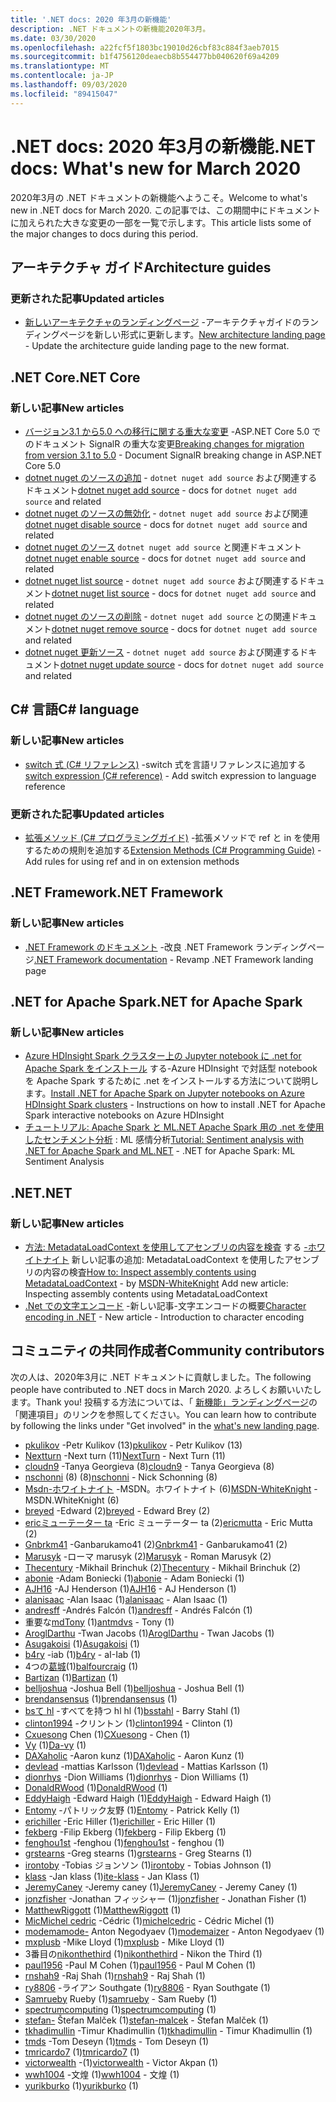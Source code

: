 ```yaml
---
title: '.NET docs: 2020 年3月の新機能'
description: .NET ドキュメントの新機能2020年3月。
ms.date: 03/30/2020
ms.openlocfilehash: a22fcf5f1803bc19010d26cbf83c884f3aeb7015
ms.sourcegitcommit: b1f4756120deaecb8b554477bb040620f69a4209
ms.translationtype: MT
ms.contentlocale: ja-JP
ms.lasthandoff: 09/03/2020
ms.locfileid: "89415047"
---
```

# <a name="net-docs-whats-new-for-march-2020"></a><span data-ttu-id="91014-103">.NET docs: 2020 年3月の新機能</span><span class="sxs-lookup"><span data-stu-id="91014-103">.NET docs: What's new for March 2020</span></span>

<span data-ttu-id="91014-104">2020年3月の .NET ドキュメントの新機能へようこそ。</span><span class="sxs-lookup"><span data-stu-id="91014-104">Welcome to what's new in .NET docs for March 2020.</span></span> <span data-ttu-id="91014-105">この記事では、この期間中にドキュメントに加えられた大きな変更の一部を一覧で示します。</span><span class="sxs-lookup"><span data-stu-id="91014-105">This article lists some of the major changes to docs during this period.</span></span>

## <a name="architecture-guides"></a><span data-ttu-id="91014-106">アーキテクチャ ガイド</span><span class="sxs-lookup"><span data-stu-id="91014-106">Architecture guides</span></span>

### <a name="updated-articles"></a><span data-ttu-id="91014-107">更新された記事</span><span class="sxs-lookup"><span data-stu-id="91014-107">Updated articles</span></span>

- <span data-ttu-id="91014-108">[新しいアーキテクチャのランディングページ](../architecture/index.yml) -アーキテクチャガイドのランディングページを新しい形式に更新します。</span><span class="sxs-lookup"><span data-stu-id="91014-108">[New architecture landing page](../architecture/index.yml) - Update the architecture guide landing page to the new format.</span></span>

## <a name="net-core"></a><span data-ttu-id="91014-109">.NET Core</span><span class="sxs-lookup"><span data-stu-id="91014-109">.NET Core</span></span>

### <a name="new-articles"></a><span data-ttu-id="91014-110">新しい記事</span><span class="sxs-lookup"><span data-stu-id="91014-110">New articles</span></span>

- <span data-ttu-id="91014-111">[バージョン3.1 から5.0 への移行に関する重大な変更](../core/compatibility/3.1-5.0.md) -ASP.NET Core 5.0 でのドキュメント SignalR の重大な変更</span><span class="sxs-lookup"><span data-stu-id="91014-111">[Breaking changes for migration from version 3.1 to 5.0](../core/compatibility/3.1-5.0.md) - Document SignalR breaking change in ASP.NET Core 5.0</span></span>
- <span data-ttu-id="91014-112">[dotnet nuget のソースの追加](../core/tools/dotnet-nuget-add-source.md) - `dotnet nuget add source` および関連するドキュメント</span><span class="sxs-lookup"><span data-stu-id="91014-112">[dotnet nuget add source](../core/tools/dotnet-nuget-add-source.md) - docs for `dotnet nuget add source` and related</span></span>
- <span data-ttu-id="91014-113">[dotnet nuget のソースの無効化](../core/tools/dotnet-nuget-disable-source.md) - `dotnet nuget add source` および関連</span><span class="sxs-lookup"><span data-stu-id="91014-113">[dotnet nuget disable source](../core/tools/dotnet-nuget-disable-source.md) - docs for `dotnet nuget add source` and related</span></span>
- <span data-ttu-id="91014-114">[dotnet nuget のソース](../core/tools/dotnet-nuget-enable-source.md) `dotnet nuget add source` と関連ドキュメント</span><span class="sxs-lookup"><span data-stu-id="91014-114">[dotnet nuget enable source](../core/tools/dotnet-nuget-enable-source.md) - docs for `dotnet nuget add source` and related</span></span>
- <span data-ttu-id="91014-115">[dotnet nuget list source](../core/tools/dotnet-nuget-list-source.md) - `dotnet nuget add source` および関連するドキュメント</span><span class="sxs-lookup"><span data-stu-id="91014-115">[dotnet nuget list source](../core/tools/dotnet-nuget-list-source.md) - docs for `dotnet nuget add source` and related</span></span>
- <span data-ttu-id="91014-116">[dotnet nuget のソースの削除](../core/tools/dotnet-nuget-remove-source.md) - `dotnet nuget add source` との関連ドキュメント</span><span class="sxs-lookup"><span data-stu-id="91014-116">[dotnet nuget remove source](../core/tools/dotnet-nuget-remove-source.md) - docs for `dotnet nuget add source` and related</span></span>
- <span data-ttu-id="91014-117">[dotnet nuget 更新ソース](../core/tools/dotnet-nuget-update-source.md) - `dotnet nuget add source` および関連するドキュメント</span><span class="sxs-lookup"><span data-stu-id="91014-117">[dotnet nuget update source](../core/tools/dotnet-nuget-update-source.md) - docs for `dotnet nuget add source` and related</span></span>

## <a name="c-language"></a><span data-ttu-id="91014-118">C# 言語</span><span class="sxs-lookup"><span data-stu-id="91014-118">C# language</span></span>

### <a name="new-articles"></a><span data-ttu-id="91014-119">新しい記事</span><span class="sxs-lookup"><span data-stu-id="91014-119">New articles</span></span>

- <span data-ttu-id="91014-120">[switch 式 (C# リファレンス)](../csharp/language-reference/operators/switch-expression.md) -switch 式を言語リファレンスに追加する</span><span class="sxs-lookup"><span data-stu-id="91014-120">[switch expression (C# reference)](../csharp/language-reference/operators/switch-expression.md) - Add switch expression to language reference</span></span>

### <a name="updated-articles"></a><span data-ttu-id="91014-121">更新された記事</span><span class="sxs-lookup"><span data-stu-id="91014-121">Updated articles</span></span>

- <span data-ttu-id="91014-122">[拡張メソッド (C# プログラミングガイド)](../csharp/programming-guide/classes-and-structs/extension-methods.md) -拡張メソッドで ref と in を使用するための規則を追加する</span><span class="sxs-lookup"><span data-stu-id="91014-122">[Extension Methods (C# Programming Guide)](../csharp/programming-guide/classes-and-structs/extension-methods.md) - Add rules for using ref and in on extension methods</span></span>

## <a name="net-framework"></a><span data-ttu-id="91014-123">.NET Framework</span><span class="sxs-lookup"><span data-stu-id="91014-123">.NET Framework</span></span>

### <a name="new-articles"></a><span data-ttu-id="91014-124">新しい記事</span><span class="sxs-lookup"><span data-stu-id="91014-124">New articles</span></span>

- <span data-ttu-id="91014-125">[.NET Framework のドキュメント](../framework/index.yml) -改良 .NET Framework ランディングページ</span><span class="sxs-lookup"><span data-stu-id="91014-125">[.NET Framework documentation](../framework/index.yml) - Revamp .NET Framework landing page</span></span>

## <a name="net-for-apache-spark"></a><span data-ttu-id="91014-126">.NET for Apache Spark</span><span class="sxs-lookup"><span data-stu-id="91014-126">.NET for Apache Spark</span></span>

### <a name="new-articles"></a><span data-ttu-id="91014-127">新しい記事</span><span class="sxs-lookup"><span data-stu-id="91014-127">New articles</span></span>

- <span data-ttu-id="91014-128">[Azure HDInsight Spark クラスター上の Jupyter notebook に .net for Apache Spark をインストール](../spark/how-to-guides/hdinsight-notebook-installation.md) する-Azure HDInsight で対話型 notebook を Apache Spark するために .net をインストールする方法について説明します。</span><span class="sxs-lookup"><span data-stu-id="91014-128">[Install .NET for Apache Spark on Jupyter notebooks on Azure HDInsight Spark clusters](../spark/how-to-guides/hdinsight-notebook-installation.md) - Instructions on how to install .NET for Apache Spark interactive notebooks on Azure HDInsight</span></span>
- <span data-ttu-id="91014-129">[チュートリアル: Apache Spark と ML.NET Apache Spark 用の .net を使用したセンチメント分析](../spark/tutorials/ml-sentiment-analysis.md) : ML 感情分析</span><span class="sxs-lookup"><span data-stu-id="91014-129">[Tutorial: Sentiment analysis with .NET for Apache Spark and ML.NET](../spark/tutorials/ml-sentiment-analysis.md) - .NET for Apache Spark: ML Sentiment Analysis</span></span>

## <a name="net"></a><span data-ttu-id="91014-130">.NET</span><span class="sxs-lookup"><span data-stu-id="91014-130">.NET</span></span>

### <a name="new-articles"></a><span data-ttu-id="91014-131">新しい記事</span><span class="sxs-lookup"><span data-stu-id="91014-131">New articles</span></span>

- <span data-ttu-id="91014-132">[方法: MetadataLoadContext を使用してアセンブリの内容を検査](../standard/assembly/inspect-contents-using-metadataloadcontext.md) する [-ホワイトナイト](https://github.com/MSDN-WhiteKnight) 新しい記事の追加: MetadataLoadContext を使用したアセンブリの内容の検査</span><span class="sxs-lookup"><span data-stu-id="91014-132">[How to: Inspect assembly contents using MetadataLoadContext](../standard/assembly/inspect-contents-using-metadataloadcontext.md) - by [MSDN-WhiteKnight](https://github.com/MSDN-WhiteKnight) Add new article: Inspecting assembly contents using MetadataLoadContext</span></span>
- <span data-ttu-id="91014-133">[.Net での文字エンコード](../standard/base-types/character-encoding-introduction.md) -新しい記事-文字エンコードの概要</span><span class="sxs-lookup"><span data-stu-id="91014-133">[Character encoding in .NET](../standard/base-types/character-encoding-introduction.md) - New article - Introduction to character encoding</span></span>

## <a name="community-contributors"></a><span data-ttu-id="91014-134">コミュニティの共同作成者</span><span class="sxs-lookup"><span data-stu-id="91014-134">Community contributors</span></span>

<span data-ttu-id="91014-135">次の人は、2020年3月に .NET ドキュメントに貢献しました。</span><span class="sxs-lookup"><span data-stu-id="91014-135">The following people have contributed to .NET docs in March 2020.</span></span> <span data-ttu-id="91014-136">よろしくお願いいたします。</span><span class="sxs-lookup"><span data-stu-id="91014-136">Thank you!</span></span> <span data-ttu-id="91014-137">投稿する方法については、「 [新機能」ランディングページ](index.yml)の「関連項目」のリンクを参照してください。</span><span class="sxs-lookup"><span data-stu-id="91014-137">You can learn how to contribute by following the links under "Get involved" in the [what's new landing page](index.yml).</span></span>

- <span data-ttu-id="91014-138">[pkulikov](https://github.com/pkulikov) -Petr Kulikov (13)</span><span class="sxs-lookup"><span data-stu-id="91014-138">[pkulikov](https://github.com/pkulikov) - Petr Kulikov (13)</span></span>
- <span data-ttu-id="91014-139">[Nextturn](https://github.com/NextTurn) -Next turn (11)</span><span class="sxs-lookup"><span data-stu-id="91014-139">[NextTurn](https://github.com/NextTurn) - Next Turn (11)</span></span>
- <span data-ttu-id="91014-140">[cloudn9](https://github.com/cloudn9) -Tanya Georgieva (8)</span><span class="sxs-lookup"><span data-stu-id="91014-140">[cloudn9](https://github.com/cloudn9) - Tanya Georgieva (8)</span></span>
- <span data-ttu-id="91014-141">[nschonni](https://github.com/nschonni) (8) (8)</span><span class="sxs-lookup"><span data-stu-id="91014-141">[nschonni](https://github.com/nschonni) - Nick Schonning (8)</span></span>
- <span data-ttu-id="91014-142">[Msdn-ホワイトナイト](https://github.com/MSDN-WhiteKnight) -MSDN。ホワイトナイト (6)</span><span class="sxs-lookup"><span data-stu-id="91014-142">[MSDN-WhiteKnight](https://github.com/MSDN-WhiteKnight) - MSDN.WhiteKnight (6)</span></span>
- <span data-ttu-id="91014-143">[breyed](https://github.com/breyed) -Edward (2)</span><span class="sxs-lookup"><span data-stu-id="91014-143">[breyed](https://github.com/breyed) - Edward Brey (2)</span></span>
- <span data-ttu-id="91014-144">[ericミューテーター ta](https://github.com/ericmutta) -Eric ミューテーター ta (2)</span><span class="sxs-lookup"><span data-stu-id="91014-144">[ericmutta](https://github.com/ericmutta) - Eric Mutta (2)</span></span>
- <span data-ttu-id="91014-145">[Gnbrkm41](https://github.com/Gnbrkm41) -Ganbarukamo41 (2)</span><span class="sxs-lookup"><span data-stu-id="91014-145">[Gnbrkm41](https://github.com/Gnbrkm41) - Ganbarukamo41 (2)</span></span>
- <span data-ttu-id="91014-146">[Marusyk](https://github.com/Marusyk) -ローマ marusyk (2)</span><span class="sxs-lookup"><span data-stu-id="91014-146">[Marusyk](https://github.com/Marusyk) - Roman Marusyk (2)</span></span>
- <span data-ttu-id="91014-147">[Thecentury](https://github.com/Thecentury) -Mikhail Brinchuk (2)</span><span class="sxs-lookup"><span data-stu-id="91014-147">[Thecentury](https://github.com/Thecentury) - Mikhail Brinchuk (2)</span></span>
- <span data-ttu-id="91014-148">[abonie](https://github.com/abonie) -Adam Boniecki (1)</span><span class="sxs-lookup"><span data-stu-id="91014-148">[abonie](https://github.com/abonie) - Adam Boniecki (1)</span></span>
- <span data-ttu-id="91014-149">[AJH16](https://github.com/AJH16) -AJ Henderson (1)</span><span class="sxs-lookup"><span data-stu-id="91014-149">[AJH16](https://github.com/AJH16) - AJ Henderson (1)</span></span>
- <span data-ttu-id="91014-150">[alanisaac](https://github.com/alanisaac) -Alan Isaac (1)</span><span class="sxs-lookup"><span data-stu-id="91014-150">[alanisaac](https://github.com/alanisaac) - Alan Isaac (1)</span></span>
- <span data-ttu-id="91014-151">[andresff](https://github.com/andresff) -Andrés Falcón (1)</span><span class="sxs-lookup"><span data-stu-id="91014-151">[andresff](https://github.com/andresff) - Andrés Falcón (1)</span></span>
- <span data-ttu-id="91014-152">重要な[mdTony](https://github.com/antmdvs) (1)</span><span class="sxs-lookup"><span data-stu-id="91014-152">[antmdvs](https://github.com/antmdvs) - Tony (1)</span></span>
- <span data-ttu-id="91014-153">[AroglDarthu](https://github.com/AroglDarthu) -Twan Jacobs (1)</span><span class="sxs-lookup"><span data-stu-id="91014-153">[AroglDarthu](https://github.com/AroglDarthu) - Twan Jacobs (1)</span></span>
- <span data-ttu-id="91014-154">[Asugakoisi](https://github.com/Asugakoisi) (1)</span><span class="sxs-lookup"><span data-stu-id="91014-154">[Asugakoisi](https://github.com/Asugakoisi) (1)</span></span>
- <span data-ttu-id="91014-155">[b4ry](https://github.com/b4ry) -iab (1)</span><span class="sxs-lookup"><span data-stu-id="91014-155">[b4ry](https://github.com/b4ry) - aI-Iab (1)</span></span>
- <span data-ttu-id="91014-156">4つの[葛城](https://github.com/balfourcraig)(1)</span><span class="sxs-lookup"><span data-stu-id="91014-156">[balfourcraig](https://github.com/balfourcraig) (1)</span></span>
- <span data-ttu-id="91014-157">[Bartizan](https://github.com/Bartizan) (1)</span><span class="sxs-lookup"><span data-stu-id="91014-157">[Bartizan](https://github.com/Bartizan) (1)</span></span>
- <span data-ttu-id="91014-158">[belljoshua](https://github.com/belljoshua) -Joshua Bell (1)</span><span class="sxs-lookup"><span data-stu-id="91014-158">[belljoshua](https://github.com/belljoshua) - Joshua Bell (1)</span></span>
- <span data-ttu-id="91014-159">[brendansensus](https://github.com/brendansensus) (1)</span><span class="sxs-lookup"><span data-stu-id="91014-159">[brendansensus](https://github.com/brendansensus) (1)</span></span>
- <span data-ttu-id="91014-160">[bsて hl](https://github.com/bsstahl) -すべてを持つ hl hl (1)</span><span class="sxs-lookup"><span data-stu-id="91014-160">[bsstahl](https://github.com/bsstahl) - Barry Stahl (1)</span></span>
- <span data-ttu-id="91014-161">[clinton1994](https://github.com/clinton1994) -クリントン (1)</span><span class="sxs-lookup"><span data-stu-id="91014-161">[clinton1994](https://github.com/clinton1994) - Clinton (1)</span></span>
- <span data-ttu-id="91014-162">[Cxuesong](https://github.com/CXuesong) Chen (1)</span><span class="sxs-lookup"><span data-stu-id="91014-162">[CXuesong](https://github.com/CXuesong) - Chen (1)</span></span>
- <span data-ttu-id="91014-163">[Vy](https://github.com/Da-vy) (1)</span><span class="sxs-lookup"><span data-stu-id="91014-163">[Da-vy](https://github.com/Da-vy) (1)</span></span>
- <span data-ttu-id="91014-164">[DAXaholic](https://github.com/DAXaholic) -Aaron kunz (1)</span><span class="sxs-lookup"><span data-stu-id="91014-164">[DAXaholic](https://github.com/DAXaholic) - Aaron Kunz (1)</span></span>
- <span data-ttu-id="91014-165">[devlead](https://github.com/devlead) -mattias Karlsson (1)</span><span class="sxs-lookup"><span data-stu-id="91014-165">[devlead](https://github.com/devlead) - Mattias Karlsson (1)</span></span>
- <span data-ttu-id="91014-166">[dionrhys](https://github.com/dionrhys) -Dion Williams (1)</span><span class="sxs-lookup"><span data-stu-id="91014-166">[dionrhys](https://github.com/dionrhys) - Dion Williams (1)</span></span>
- <span data-ttu-id="91014-167">[DonaldRWood](https://github.com/DonaldRWood) (1)</span><span class="sxs-lookup"><span data-stu-id="91014-167">[DonaldRWood](https://github.com/DonaldRWood) (1)</span></span>
- <span data-ttu-id="91014-168">[EddyHaigh](https://github.com/EddyHaigh) -Edward Haigh (1)</span><span class="sxs-lookup"><span data-stu-id="91014-168">[EddyHaigh](https://github.com/EddyHaigh) - Edward Haigh (1)</span></span>
- <span data-ttu-id="91014-169">[Entomy](https://github.com/Entomy) -パトリック友野 (1)</span><span class="sxs-lookup"><span data-stu-id="91014-169">[Entomy](https://github.com/Entomy) - Patrick Kelly (1)</span></span>
- <span data-ttu-id="91014-170">[erichiller](https://github.com/erichiller) -Eric Hiller (1)</span><span class="sxs-lookup"><span data-stu-id="91014-170">[erichiller](https://github.com/erichiller) - Eric Hiller (1)</span></span>
- <span data-ttu-id="91014-171">[fekberg](https://github.com/fekberg) -Filip Ekberg (1)</span><span class="sxs-lookup"><span data-stu-id="91014-171">[fekberg](https://github.com/fekberg) - Filip Ekberg (1)</span></span>
- <span data-ttu-id="91014-172">[fenghou1st](https://github.com/fenghou1st) -fenghou (1)</span><span class="sxs-lookup"><span data-stu-id="91014-172">[fenghou1st](https://github.com/fenghou1st) - fenghou (1)</span></span>
- <span data-ttu-id="91014-173">[grstearns](https://github.com/grstearns) -Greg stearns (1)</span><span class="sxs-lookup"><span data-stu-id="91014-173">[grstearns](https://github.com/grstearns) - Greg Stearns (1)</span></span>
- <span data-ttu-id="91014-174">[irontoby](https://github.com/irontoby) -Tobias ジョンソン (1)</span><span class="sxs-lookup"><span data-stu-id="91014-174">[irontoby](https://github.com/irontoby) - Tobias Johnson (1)</span></span>
- <span data-ttu-id="91014-175">[klass](https://github.com/ite-klass) -Jan klass (1)</span><span class="sxs-lookup"><span data-stu-id="91014-175">[ite-klass](https://github.com/ite-klass) - Jan Klass (1)</span></span>
- <span data-ttu-id="91014-176">[JeremyCaney](https://github.com/JeremyCaney) -Jeremy caney (1)</span><span class="sxs-lookup"><span data-stu-id="91014-176">[JeremyCaney](https://github.com/JeremyCaney) - Jeremy Caney (1)</span></span>
- <span data-ttu-id="91014-177">[jonzfisher](https://github.com/jonzfisher) -Jonathan フィッシャー (1)</span><span class="sxs-lookup"><span data-stu-id="91014-177">[jonzfisher](https://github.com/jonzfisher) - Jonathan Fisher (1)</span></span>
- <span data-ttu-id="91014-178">[MatthewRiggott](https://github.com/MatthewRiggott) (1)</span><span class="sxs-lookup"><span data-stu-id="91014-178">[MatthewRiggott](https://github.com/MatthewRiggott) (1)</span></span>
- <span data-ttu-id="91014-179">[MicMichel cedric](https://github.com/michelcedric) -Cédric (1)</span><span class="sxs-lookup"><span data-stu-id="91014-179">[michelcedric](https://github.com/michelcedric) - Cédric Michel (1)</span></span>
- <span data-ttu-id="91014-180">[modemamode-](https://github.com/modemaizer) Anton Negodyaev (1)</span><span class="sxs-lookup"><span data-stu-id="91014-180">[modemaizer](https://github.com/modemaizer) - Anton Negodyaev (1)</span></span>
- <span data-ttu-id="91014-181">[mxplusb](https://github.com/mxplusb) -Mike Lloyd (1)</span><span class="sxs-lookup"><span data-stu-id="91014-181">[mxplusb](https://github.com/mxplusb) - Mike Lloyd (1)</span></span>
- <span data-ttu-id="91014-182">3番目の[nikonthethird](https://github.com/nikonthethird) (1)</span><span class="sxs-lookup"><span data-stu-id="91014-182">[nikonthethird](https://github.com/nikonthethird) - Nikon the Third (1)</span></span>
- <span data-ttu-id="91014-183">[paul1956](https://github.com/paul1956) -Paul M Cohen (1)</span><span class="sxs-lookup"><span data-stu-id="91014-183">[paul1956](https://github.com/paul1956) - Paul M Cohen (1)</span></span>
- <span data-ttu-id="91014-184">[rnshah9](https://github.com/rnshah9) -Raj Shah (1)</span><span class="sxs-lookup"><span data-stu-id="91014-184">[rnshah9](https://github.com/rnshah9) - Raj Shah (1)</span></span>
- <span data-ttu-id="91014-185">[ry8806](https://github.com/ry8806) -ライアン Southgate (1)</span><span class="sxs-lookup"><span data-stu-id="91014-185">[ry8806](https://github.com/ry8806) - Ryan Southgate (1)</span></span>
- <span data-ttu-id="91014-186">[Samrueby](https://github.com/samrueby) Rueby (1)</span><span class="sxs-lookup"><span data-stu-id="91014-186">[samrueby](https://github.com/samrueby) - Sam Rueby (1)</span></span>
- <span data-ttu-id="91014-187">[spectrumcomputing](https://github.com/spectrumcomputing) (1)</span><span class="sxs-lookup"><span data-stu-id="91014-187">[spectrumcomputing](https://github.com/spectrumcomputing) (1)</span></span>
- <span data-ttu-id="91014-188">[stefan-](https://github.com/stefan-malcek) Štefan Malček (1)</span><span class="sxs-lookup"><span data-stu-id="91014-188">[stefan-malcek](https://github.com/stefan-malcek) - Štefan Malček (1)</span></span>
- <span data-ttu-id="91014-189">[tkhadimullin](https://github.com/tkhadimullin) -Timur Khadimullin (1)</span><span class="sxs-lookup"><span data-stu-id="91014-189">[tkhadimullin](https://github.com/tkhadimullin) - Timur Khadimullin (1)</span></span>
- <span data-ttu-id="91014-190">[tmds](https://github.com/tmds) -Tom Deseyn (1)</span><span class="sxs-lookup"><span data-stu-id="91014-190">[tmds](https://github.com/tmds) - Tom Deseyn (1)</span></span>
- <span data-ttu-id="91014-191">[tmricardo7](https://github.com/tmricardo7) (1)</span><span class="sxs-lookup"><span data-stu-id="91014-191">[tmricardo7](https://github.com/tmricardo7) (1)</span></span>
- <span data-ttu-id="91014-192">[victorwealth](https://github.com/victorwealth) -(1)</span><span class="sxs-lookup"><span data-stu-id="91014-192">[victorwealth](https://github.com/victorwealth) - Victor Akpan (1)</span></span>
- <span data-ttu-id="91014-193">[wwh1004](https://github.com/wwh1004) -文煌 (1)</span><span class="sxs-lookup"><span data-stu-id="91014-193">[wwh1004](https://github.com/wwh1004) - 文煌 (1)</span></span>
- <span data-ttu-id="91014-194">[yurikburko](https://github.com/yurikburko) (1)</span><span class="sxs-lookup"><span data-stu-id="91014-194">[yurikburko](https://github.com/yurikburko) (1)</span></span>
